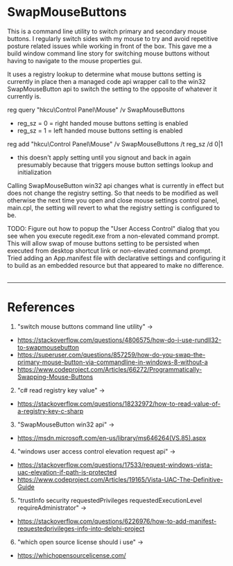 # SwapMouseButtons
This is a command line utility to switch primary and secondary mouse buttons. I regularly
switch sides with my mouse to try and avoid repetitive posture related issues while working
in front of the box. This gave me a build window command line story for switching mouse 
buttons without having to navigate to the mouse properties gui.   

It uses a registry lookup to determine what mouse buttons setting is currently in place then
a managed code api wrapper call to the win32 SwapMouseButton api to switch the setting to the
opposite of whatever it currently is.

reg query "hkcu\Control Panel\Mouse" /v SwapMouseButtons 
- reg_sz = 0 = right handed mouse buttons setting is enabled
- reg_sz = 1 = left handed mouse buttons setting is enabled

reg add "hkcu\Control Panel\Mouse" /v SwapMouseButtons /t reg_sz /d 0|1
- this doesn't apply setting until you signout and back in again presumably 
because that triggers mouse button settings lookup and initialization

Calling SwapMouseButton win32 api changes what is currently in effect but does
not change the registry setting. So that needs to be modified as well otherwise
the next time you open and close mouse settings control panel, main.cpl, the
setting will revert to what the registry setting is configured to be.

TODO: Figure out how to popup the "User Access Control" dialog that you see 
when you execute regedit.exe from a non-elevated command prompt. This will 
allow swap of mouse buttons setting to be persisted when executed from desktop 
shortcut link or non-elevated command prompt.  Tried adding an App.manifest
file with declarative settings and configuring it to build as an embedded
resource but that appeared to make no difference.
&nbsp;  

---
# References
1. "switch mouse buttons command line utility" ->
- https://stackoverflow.com/questions/4806575/how-do-i-use-rundll32-to-swapmousebutton
- https://superuser.com/questions/857259/how-do-you-swap-the-primary-mouse-button-via-commandline-in-windows-8-without-a
- https://www.codeproject.com/Articles/66272/Programmatically-Swapping-Mouse-Buttons
  
2. "c# read registry key value" -> 
- https://stackoverflow.com/questions/18232972/how-to-read-value-of-a-registry-key-c-sharp  

3. "SwapMouseButton win32 api" -> 
- https://msdn.microsoft.com/en-us/library/ms646264(VS.85).aspx  

4. "windows user access control elevation request api" -> 
- https://stackoverflow.com/questions/17533/request-windows-vista-uac-elevation-if-path-is-protected
- https://www.codeproject.com/Articles/19165/Vista-UAC-The-Definitive-Guide

5. "trustInfo security requestedPrivileges requestedExecutionLevel requireAdministrator" ->
- https://stackoverflow.com/questions/6226976/how-to-add-manifest-requestedprivileges-info-into-delphi-project
 
6. "which open source license should i use" -> 
- https://whichopensourcelicense.com/  
